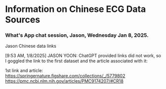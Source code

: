 # Information on Chinese ECG Data Sources

### What's App chat session, Jason, Wednesday Jan 8, 2025.  

Jason Chinese data links  

[9:53 AM, 1/8/2025] JASON YOON: ChatGPT provided links did not work, so I goggled the link to the first dataset and the article associated with it:

1st link and article:  
 https://springernature.figshare.com/collections/_/5779802
https://pmc.ncbi.nlm.nih.gov/articles/PMC9174207/#CR18





